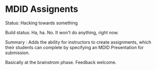 # MDID Assignents

Status: Hacking towards something

Build status: Ha, ha. No. It won't do anything, right now.

Summary : Adds the ability for instructors to create assignments, which their students can complete by specifying an MDID Presentation for submission. 

Basically at the brainstrom phase. Feedback welcome. 